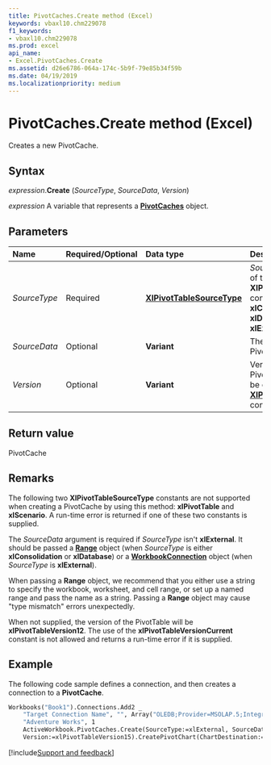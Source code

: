 ```yaml
---
title: PivotCaches.Create method (Excel)
keywords: vbaxl10.chm229078
f1_keywords:
- vbaxl10.chm229078
ms.prod: excel
api_name:
- Excel.PivotCaches.Create
ms.assetid: d26e6786-064a-174c-5b9f-79e85b34f59b
ms.date: 04/19/2019
ms.localizationpriority: medium
---
```



# PivotCaches.Create method (Excel)

Creates a new PivotCache.


## Syntax

_expression_.**Create** (_SourceType_, _SourceData_, _Version_)

_expression_ A variable that represents a **[PivotCaches](Excel.PivotCaches.md)** object.


## Parameters

|Name|Required/Optional|Data type|Description|
|:-----|:-----|:-----|:-----|
| _SourceType_|Required| **[XlPivotTableSourceType](excel.xlpivottablesourcetype.md)** | _SourceType_ can be one of these **XlPivotTableSourceType** constants: **xlConsolidation**, **xlDatabase**, or **xlExternal**.|
| _SourceData_|Optional| **Variant**|The data for the new PivotTable cache.|
| _Version_|Optional| **Variant**|Version of the PivotTable. _Version_ can be one of the **[XlPivotTableVersionList](excel.xlpivottableversionlist.md)** constants.|

## Return value

PivotCache


## Remarks

The following two **XlPivotTableSourceType** constants are not supported when creating a PivotCache by using this method: **xlPivotTable** and **xlScenario**. A run-time error is returned if one of these two constants is supplied.

The _SourceData_ argument is required if _SourceType_ isn't **xlExternal**. It should be passed a **[Range](excel.range(object).md)** object (when _SourceType_ is either **xlConsolidation** or **xlDatabase**) or a **[WorkbookConnection](excel.workbookconnection.md)** object (when _SourceType_ is **xlExternal**). 

When passing a **Range** object, we recommend that you either use a string to specify the workbook, worksheet, and cell range, or set up a named range and pass the name as a string. Passing a **Range** object may cause "type mismatch" errors unexpectedly.

When not supplied, the version of the PivotTable will be **xlPivotTableVersion12**. The use of the **xlPivotTableVersionCurrent** constant is not allowed and returns a run-time error if it is supplied.


## Example

The following code sample defines a connection, and then creates a connection to a **PivotCache**.

```vb
Workbooks("Book1").Connections.Add2 _
    "Target Connection Name", "", Array("OLEDB;Provider=MSOLAP.5;Integrated Security=SSPI;Persist Security Info=True;Data Source=##TargetServer##;Initial Catalog=Adventure Works DW", ""), 
    "Adventure Works", 1
    ActiveWorkbook.PivotCaches.Create(SourceType:=xlExternal, SourceData:=ActiveWorkbook.Connections("Target Connection Name"), _ 
    Version:=xlPivotTableVersion15).CreatePivotChart(ChartDestination:="Sheet1").Select

```




[!include[Support and feedback](~/includes/feedback-boilerplate.md)]
